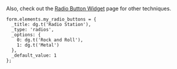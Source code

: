 Also, check out the [Radio Button Widget](../../Widgets/Radio_Button_Widget) page for other techniques.

```
form.elements.my_radio_buttons = {
  _title: dg.t('Radio Station'),
  _type: 'radios',
  _options: {
    0: dg.t('Rock and Roll'),
    1: dg.t('Metal')
  },
  _default_value: 1
};
```
